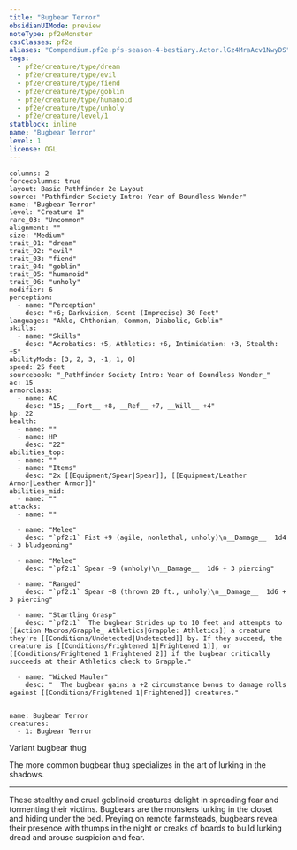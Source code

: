 ```yaml
---
title: "Bugbear Terror"
obsidianUIMode: preview
noteType: pf2eMonster
cssClasses: pf2e
aliases: "Compendium.pf2e.pfs-season-4-bestiary.Actor.lGz4MraAcv1NwyDS" 
tags:
  - pf2e/creature/type/dream
  - pf2e/creature/type/evil
  - pf2e/creature/type/fiend
  - pf2e/creature/type/goblin
  - pf2e/creature/type/humanoid
  - pf2e/creature/type/unholy
  - pf2e/creature/level/1
statblock: inline
name: "Bugbear Terror"
level: 1
license: OGL
---
```


```statblock
columns: 2
forcecolumns: true
layout: Basic Pathfinder 2e Layout
source: "Pathfinder Society Intro: Year of Boundless Wonder"
name: "Bugbear Terror"
level: "Creature 1"
rare_03: "Uncommon"
alignment: ""
size: "Medium"
trait_01: "dream"
trait_02: "evil"
trait_03: "fiend"
trait_04: "goblin"
trait_05: "humanoid"
trait_06: "unholy"
modifier: 6
perception:
  - name: "Perception"
    desc: "+6; Darkvision, Scent (Imprecise) 30 Feet"
languages: "Aklo, Chthonian, Common, Diabolic, Goblin"
skills:
  - name: "Skills"
    desc: "Acrobatics: +5, Athletics: +6, Intimidation: +3, Stealth: +5"
abilityMods: [3, 2, 3, -1, 1, 0]
speed: 25 feet
sourcebook: "_Pathfinder Society Intro: Year of Boundless Wonder_"
ac: 15
armorclass:
  - name: AC
    desc: "15; __Fort__ +8, __Ref__ +7, __Will__ +4"
hp: 22
health:
  - name: ""
  - name: HP
    desc: "22"
abilities_top:
  - name: ""
  - name: "Items"
    desc: "2x [[Equipment/Spear|Spear]], [[Equipment/Leather Armor|Leather Armor]]"
abilities_mid:
  - name: ""
attacks:
  - name: ""

  - name: "Melee"
    desc: "`pf2:1` Fist +9 (agile, nonlethal, unholy)\n__Damage__  1d4 + 3 bludgeoning"

  - name: "Melee"
    desc: "`pf2:1` Spear +9 (unholy)\n__Damage__  1d6 + 3 piercing"

  - name: "Ranged"
    desc: "`pf2:1` Spear +8 (thrown 20 ft., unholy)\n__Damage__  1d6 + 3 piercing"

  - name: "Startling Grasp"
    desc: "`pf2:1`  The bugbear Strides up to 10 feet and attempts to [[Action Macros/Grapple_ Athletics|Grapple: Athletics]] a creature they're [[Conditions/Undetected|Undetected]] by. If they succeed, the creature is [[Conditions/Frightened 1|Frightened 1]], or [[Conditions/Frightened 1|Frightened 2]] if the bugbear critically succeeds at their Athletics check to Grapple."

  - name: "Wicked Mauler"
    desc: "  The bugbear gains a +2 circumstance bonus to damage rolls against [[Conditions/Frightened 1|Frightened]] creatures."
 
```

```encounter-table
name: Bugbear Terror
creatures:
  - 1: Bugbear Terror
```


Variant bugbear thug

The more common bugbear thug specializes in the art of lurking in the shadows.

* * *

These stealthy and cruel goblinoid creatures delight in spreading fear and tormenting their victims. Bugbears are the monsters lurking in the closet and hiding under the bed. Preying on remote farmsteads, bugbears reveal their presence with thumps in the night or creaks of boards to build lurking dread and arouse suspicion and fear.
